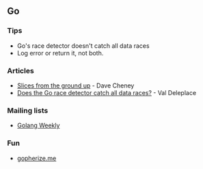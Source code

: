 ## Go

### Tips

- Go's race detector doesn't catch all data races
- Log error or return it, not both.

### Articles

- [Slices from the ground up](https://dave.cheney.net/2018/07/12/slices-from-the-ground-up) - Dave Cheney
- [Does the Go race detector catch all data races?](https://medium.com/@val_deleplace/does-the-race-detector-catch-all-data-races-1afed51d57fb) - Val Deleplace

### Mailing lists

- [Golang Weekly](https://golangweekly.com/)

### Fun

- [gopherize.me](https://gopherize.me/)